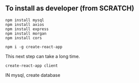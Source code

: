 ## To install as developer (from SCRATCH)

```
npm install mysql
npm install axios
npm install express
npm install morgan
npm install cors

npm i -g create-react-app
```

This next step can take a long time.

```
create-react-app client
```

IN mysql, create database

